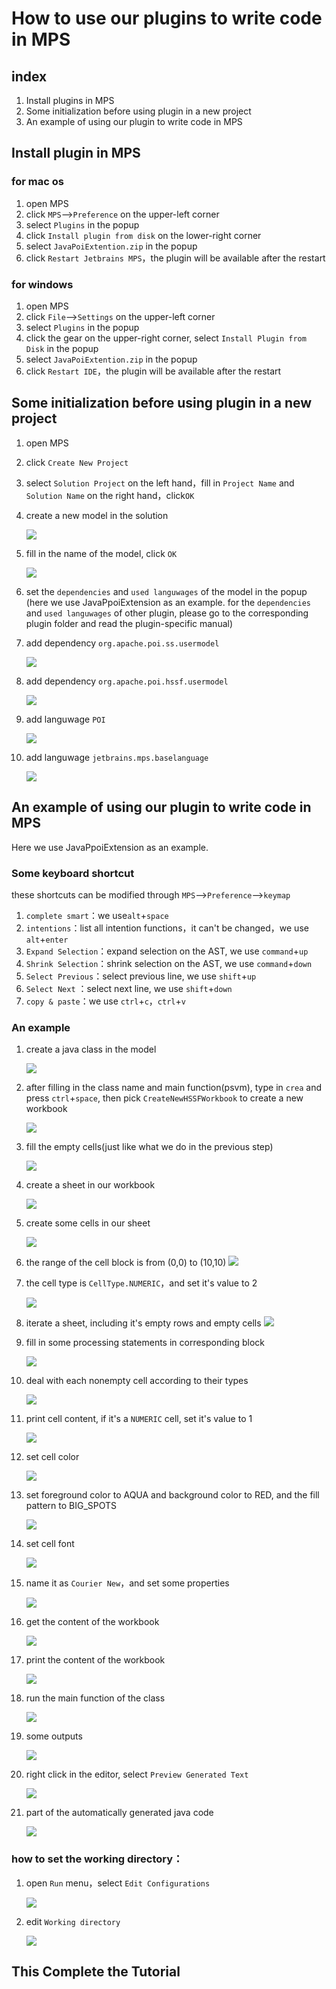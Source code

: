 # How to use our plugins to write code in MPS

## index

1. Install plugins in MPS
2. Some initialization before using plugin in a new project
3. An example of using our plugin to write code in MPS

## Install plugin in MPS

### for mac os
1. open MPS
2. click `MPS`——>`Preference` on the upper-left corner
3. select `Plugins` in the popup
4. click `Install plugin from disk` on the lower-right corner
5. select `JavaPoiExtention.zip` in the popup
6. click `Restart Jetbrains MPS`，the plugin will be available after the restart

### for windows

1. open MPS
2. click `File`——>`Settings` on the upper-left corner
3. select `Plugins` in the popup
4. click the gear on the upper-right corner, select `Install Plugin from Disk` in the popup
5. select `JavaPoiExtention.zip` in the popup
6. click `Restart IDE`，the plugin will be available after the restart

## Some initialization before using plugin in a new project

1. open MPS

2. click `Create New Project`

3. select `Solution Project` on the left hand，fill in `Project Name` and `Solution Name` on the right hand，click`OK`

4. create a new model in the solution

    ![](./pictures/installation/1.png)

5. fill in the name of the model, click `OK`

    ![](./pictures/installation/2.png)

6. set the `dependencies` and `used languwages` of the model in the popup (here we use JavaPpoiExtension as an example. for the `dependencies` and `used languwages` of other plugin, please go to the corresponding plugin folder and read the plugin-specific manual)

7. add dependency `org.apache.poi.ss.usermodel`

    ![](./pictures/installation/3.png)

8. add dependency `org.apache.poi.hssf.usermodel`

    ![](./pictures/installation/4.png)

9. add languwage `POI`

    ![](./pictures/installation/5.png)

10. add languwage `jetbrains.mps.baselanguage`

    ![](./pictures/installation/6.png)



## An example of using our plugin to write code in MPS

Here we use JavaPpoiExtension as an example.

### Some keyboard shortcut

these shortcuts can be modified through `MPS`-->`Preference`-->`keymap`

1. `complete smart`：we use`alt`+`space`
2. `intentions`：list all intention functions，it can't be changed，we use `alt`+`enter`
3. `Expand Selection`：expand selection on the AST, we use `command`+`up`
4. `Shrink Selection`：shrink selection on the AST, we use `command`+`down`
5. `Select Previous`：select previous line, we use `shift`+`up`
6. `Select Next` ：select next line, we use `shift`+`down`
7. `copy & paste`：we use `ctrl`+`c`，`ctrl`+`v`

### An example

1. create a java class in the model

    ![](./pictures/example/0.png)

2. after filling in the class name and main function(psvm), type in `crea` and press `ctrl`+`space`, then pick `CreateNewHSSFWorkbook` to create a new workbook

    ![](./pictures/example/1.png)

3. fill the empty cells(just like what we do in the previous step) 

    ![](./pictures/example/2.png)

4. create a sheet in our workbook

    ![](./pictures/example/3.png)

5. create some cells in our sheet

    ![](./pictures/example/4.png)

6. the range of the cell block is from (0,0) to (10,10)
    ![](./pictures/example/5.png)

7. the cell type is `CellType.NUMERIC`，and set it's value to 2

    ![](./pictures/example/6.png)

8. iterate a sheet, including it's empty rows and empty cells
    ![](./pictures/example/7.png)

9. fill in some processing statements in corresponding block

    ![](./pictures/example/8.png)

10. deal with each nonempty cell according to their types

    ![](./pictures/example/9.png)

11. print cell content, if it's a `NUMERIC` cell, set it's value to 1

    ![](./pictures/example/10.png)

12. set cell color

    ![](./pictures/example/11.png)

13. set foreground color to AQUA and background color to RED, and the fill pattern to BIG_SPOTS

    ![](./pictures/example/12.png)

14. set cell font

    ![](./pictures/example/13.png)

15. name it as `Courier New`，and set some properties

    ![](./pictures/example/14.png)

16. get the content of the workbook

    ![](./pictures/example/15.png)

17. print the content of the workbook

    ![](./pictures/example/16.png)

18. run the main function of the class

    ![](./pictures/example/17.png)

19. some outputs

    ![](./pictures/example/18.png)

20. right click in the editor, select `Preview Generated Text`

    ![](./pictures/example/19.png)

21. part of the automatically generated java code

    ![](./pictures/example/20.png)
    
### how to set the working directory：

1. open `Run` menu，select `Edit Configurations`

    ![](./pictures/working_directory/1.png)
    
2. edit `Working directory`

    ![](./pictures/working_directory/2.png)
 

## This Complete the Tutorial
